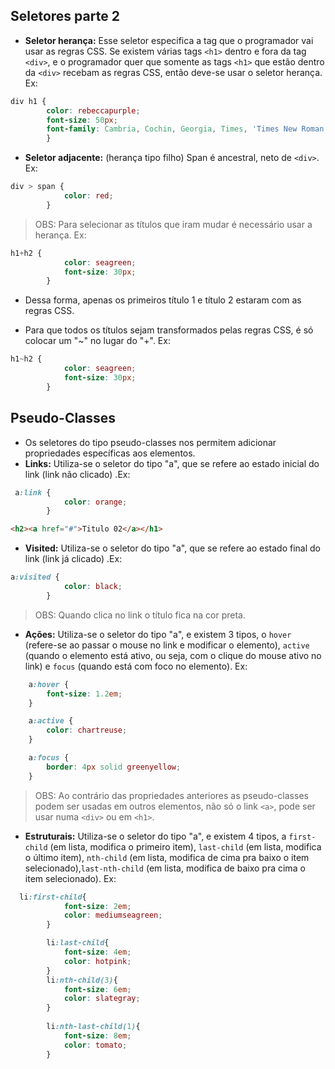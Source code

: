 ## Seletores parte 2

- **Seletor herança:** Esse seletor especifica a tag que o programador vai usar as regras CSS. Se existem várias tags `<h1>` dentro e fora da tag `<div>`, e o programador quer que somente as tags `<h1>` que estão dentro da `<div>` recebam as regras CSS, então deve-se usar o seletor herança. Ex:
```css
div h1 {
        color: rebeccapurple;
        font-size: 50px;
        font-family: Cambria, Cochin, Georgia, Times, 'Times New Roman', serif;
        }
```

- **Seletor adjacente:** (herança tipo filho) Span é ancestral, neto de `<div>`. Ex:
```css
div > span {
            color: red;
        }
```
> OBS: Para selecionar as títulos que iram mudar é necessário usar a herança. Ex:
```css
h1+h2 {
            color: seagreen;
            font-size: 30px;
        }
```
- Dessa forma, apenas os primeiros título 1 e título 2 estaram com as regras CSS.

- Para que todos os títulos sejam transformados pelas regras CSS, é só colocar um "~" no lugar do "+". Ex:
```css
h1~h2 {
            color: seagreen;
            font-size: 30px;
        }
```

## Pseudo-Classes
- Os seletores do tipo pseudo-classes nos permitem adicionar propriedades específicas aos elementos.
- **Links:** Utiliza-se o seletor do tipo "a", que se refere ao estado inicial do link (link não clicado) .Ex:
```css
 a:link {
            color: orange;
        }
```
```html
<h2><a href="#">Titulo 02</a></h1>
```

- **Visited:** Utiliza-se o seletor do tipo "a", que se refere ao estado final do link (link já clicado) .Ex:
```css
a:visited {
            color: black;
        }
```
> OBS: Quando clica no link o título fica na cor preta.

- **Ações:** Utiliza-se o seletor do tipo "a", e existem 3 tipos, o `hover` (refere-se ao passar o mouse no link e modificar o elemento), `active` (quando o elemento está ativo, ou seja, com o clique do mouse ativo no link) e `focus` (quando está com foco no elemento). Ex:
```css
    a:hover {
        font-size: 1.2em;
    }

    a:active {
        color: chartreuse;
    }

    a:focus {
        border: 4px solid greenyellow;
    }

```

> OBS: Ao contrário das propriedades anteriores as pseudo-classes podem ser usadas em outros elementos, não só o link `<a>`, pode  ser usar numa `<div>` ou em `<h1>`.

- **Estruturais:** Utiliza-se o seletor do tipo "a", e existem 4 tipos, a `first-child` (em lista, modifica o primeiro item), `last-child` (em lista, modifica o último item), `nth-child` (em lista, modifica de cima pra baixo o item selecionado),`last-nth-child` (em lista, modifica de baixo pra cima o item selecionado). Ex:
```css
  li:first-child{
            font-size: 2em;
            color: mediumseagreen;
        }

        li:last-child{
            font-size: 4em;
            color: hotpink;
        }
        li:nth-child(3){
            font-size: 6em;
            color: slategray;
        }
        
        li:nth-last-child(1){
            font-size: 8em;
            color: tomato;
        }

```
